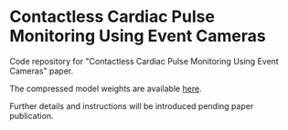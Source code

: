 # Contactless Cardiac Pulse Monitoring Using Event Cameras
Code repository for "Contactless Cardiac Pulse Monitoring Using Event Cameras" paper.

The compressed model weights are available [here](https://nuigalwayie-my.sharepoint.com/:f:/g/personal/m_moustafa1_universityofgalway_ie/EpK4CprLihlNiJL-tNhYP_wBsCwNROv_45p4Zox8DDLi2w?e=tkY10L).

Further details and instructions will be introduced pending paper publication.

